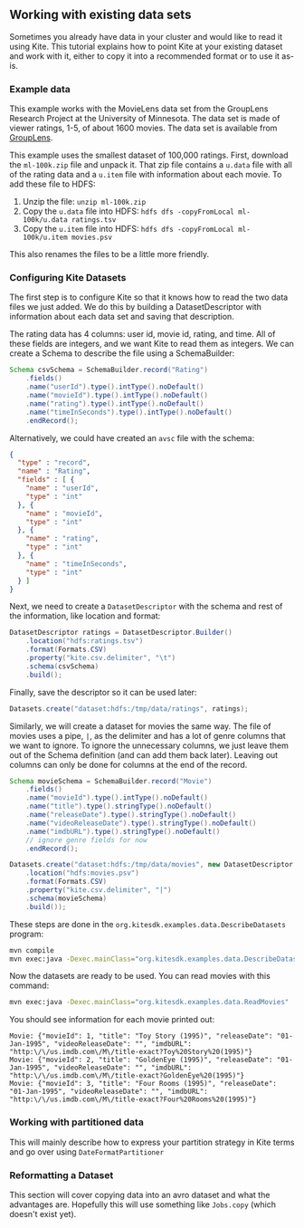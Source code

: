 ## Working with existing data sets

Sometimes you already have data in your cluster and would like to read it using
Kite. This tutorial explains how to point Kite at your existing dataset and work
with it, either to copy it into a recommended format or to use it as-is.

### Example data

This example works with the MovieLens data set from the GroupLens Research
Project at the University of Minnesota. The data set is made of viewer ratings,
1-5, of about 1600 movies. The data set is available from
[GroupLens](http://grouplens.org/datasets/movielens/).

This example uses the smallest dataset of 100,000 ratings. First, download the
`ml-100k.zip` file and unpack it. That zip file contains a `u.data` file with
all of the rating data and a `u.item` file with information about each movie.
To add these file to HDFS:

1. Unzip the file: `unzip ml-100k.zip`
2. Copy the `u.data` file into HDFS: `hdfs dfs -copyFromLocal ml-100k/u.data ratings.tsv`
3. Copy the `u.item` file into HDFS: `hdfs dfs -copyFromLocal ml-100k/u.item movies.psv`

This also renames the files to be a little more friendly.

### Configuring Kite Datasets

The first step is to configure Kite so that it knows how to read the two data
files we just added. We do this by building a DatasetDescriptor with
information about each data set and saving that description.

The rating data has 4 columns: user id, movie id, rating, and time. All of
these fields are integers, and we want Kite to read them as integers. We can
create a Schema to describe the file using a SchemaBuilder:

```java
Schema csvSchema = SchemaBuilder.record("Rating")
    .fields()
    .name("userId").type().intType().noDefault()
    .name("movieId").type().intType().noDefault()
    .name("rating").type().intType().noDefault()
    .name("timeInSeconds").type().intType().noDefault()
    .endRecord();
```

Alternatively, we could have created an `avsc` file with the schema:

```json
{
  "type" : "record",
  "name" : "Rating",
  "fields" : [ {
    "name" : "userId",
    "type" : "int"
  }, {
    "name" : "movieId",
    "type" : "int"
  }, {
    "name" : "rating",
    "type" : "int"
  }, {
    "name" : "timeInSeconds",
    "type" : "int"
  } ]
}
```

Next, we need to create a `DatasetDescriptor` with the schema and rest of the
information, like location and format:
```java
DatasetDescriptor ratings = DatasetDescriptor.Builder()
    .location("hdfs:ratings.tsv")
    .format(Formats.CSV)
    .property("kite.csv.delimiter", "\t")
    .schema(csvSchema)
    .build();
```

Finally, save the descriptor so it can be used later:
```java
Datasets.create("dataset:hdfs:/tmp/data/ratings", ratings);
```

Similarly, we will create a dataset for movies the same way. The file of movies
uses a pipe, `|`, as the delimiter and has a lot of genre columns that we want
to ignore. To ignore the unnecessary columns, we just leave them out of the
Schema definition (and can add them back later). Leaving out columns can only
be done for columns at the end of the record.
```java
Schema movieSchema = SchemaBuilder.record("Movie")
    .fields()
    .name("movieId").type().intType().noDefault()
    .name("title").type().stringType().noDefault()
    .name("releaseDate").type().stringType().noDefault()
    .name("videoReleaseDate").type().stringType().noDefault()
    .name("imdbURL").type().stringType().noDefault()
    // ignore genre fields for now
    .endRecord();

Datasets.create("dataset:hdfs:/tmp/data/movies", new DatasetDescriptor.Builder()
    .location("hdfs:movies.psv")
    .format(Formats.CSV)
    .property("kite.csv.delimiter", "|")
    .schema(movieSchema)
    .build());
```

These steps are done in the `org.kitesdk.examples.data.DescribeDatasets`
program:
```bash
mvn compile
mvn exec:java -Dexec.mainClass="org.kitesdk.examples.data.DescribeDatasets"
```

Now the datasets are ready to be used. You can read movies with this command:

```bash
mvn exec:java -Dexec.mainClass="org.kitesdk.examples.data.ReadMovies"
```

You should see information for each movie printed out:
```
Movie: {"movieId": 1, "title": "Toy Story (1995)", "releaseDate": "01-Jan-1995", "videoReleaseDate": "", "imdbURL": "http:\/\/us.imdb.com\/M\/title-exact?Toy%20Story%20(1995)"}
Movie: {"movieId": 2, "title": "GoldenEye (1995)", "releaseDate": "01-Jan-1995", "videoReleaseDate": "", "imdbURL": "http:\/\/us.imdb.com\/M\/title-exact?GoldenEye%20(1995)"}
Movie: {"movieId": 3, "title": "Four Rooms (1995)", "releaseDate": "01-Jan-1995", "videoReleaseDate": "", "imdbURL": "http:\/\/us.imdb.com\/M\/title-exact?Four%20Rooms%20(1995)"}
```

### Working with partitioned data

This will mainly describe how to express your partition strategy in Kite terms and go over using `DateFormatPartitioner`

### Reformatting a Dataset

This section will cover copying data into an avro dataset and what the advantages are. Hopefully this will use something like `Jobs.copy` (which doesn't exist yet).
